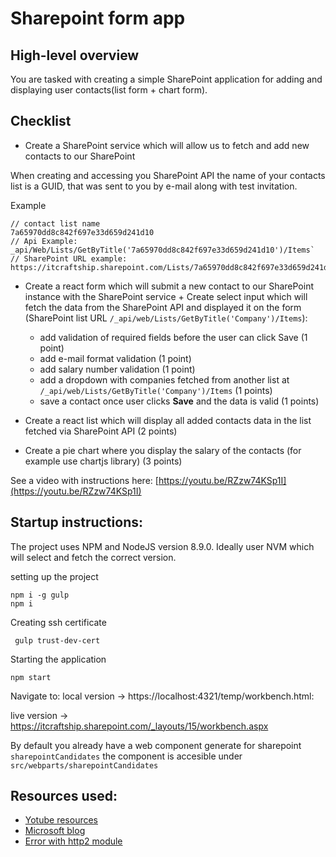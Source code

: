 # Sharepoint form app


## High-level overview


You are tasked with creating a simple SharePoint application for 
adding and displaying user contacts(list form + chart form).


## Checklist
 
- Create a SharePoint service which will allow us to fetch and add new contacts to our SharePoint

When creating and accessing you SharePoint API the name of your contacts list is a GUID, that was sent to you by e-mail along with test invitation.

Example
```
// contact list name
7a65970dd8c842f697e33d659d241d10
// Api Example:
_api/Web/Lists/GetByTitle('7a65970dd8c842f697e33d659d241d10')/Items`
// SharePoint URL example:
https://itcraftship.sharepoint.com/Lists/7a65970dd8c842f697e33d659d241d10/AllItems.aspx
```


- Create a react form which will submit a new contact to our SharePoint instance with the SharePoint service + Create select input which will fetch the data from the SharePoint API and displayed it on the form (SharePoint list URL `/_api/web/Lists/GetByTitle('Company')/Items`):
  - add validation of required fields before the user can click Save (1 point)
  - add e-mail format validation (1 point)
  - add salary number validation (1 point)
  - add a dropdown with companies fetched from another list at `/_api/web/Lists/GetByTitle('Company')/Items` (1 points)
  - save a contact once user clicks **Save** and the data is valid (1 points)

- Create a react list which will display all added contacts data in the list fetched via SharePoint API (2 points)
- Create a pie chart where you display the salary of the contacts (for example use chartjs library) (3 points)

See a video with instructions here:
[https://youtu.be/RZzw74KSp1I](https://youtu.be/RZzw74KSp1I)

## Startup instructions:

The project uses NPM and NodeJS version 8.9.0. Ideally user NVM which will select and fetch the correct version.

setting up the project
```
npm i -g gulp
npm i
```

Creating ssh certificate
```
 gulp trust-dev-cert
```

Starting the application
```
npm start
```
Navigate to:
local version -> https://localhost:4321/temp/workbench.html:

live version -> https://itcraftship.sharepoint.com/_layouts/15/workbench.aspx

By default you already have a web component generate for sharepoint ```sharepointCandidates```
the component is accesible under ```src/webparts/sharepointCandidates```


## Resources used:
- [Yotube resources](https://www.youtube.com/watch?v=S3tG2DE8tR8 )
- [Microsoft blog](https://developer.microsoft.com/en-us/sharepoint/blogs/)
- [Error with http2 module](https://sharepoint.stackexchange.com/questions/229327/workbench-page-shows-this-site-can-t-provide-a-secure-connection-on-creating-s)
